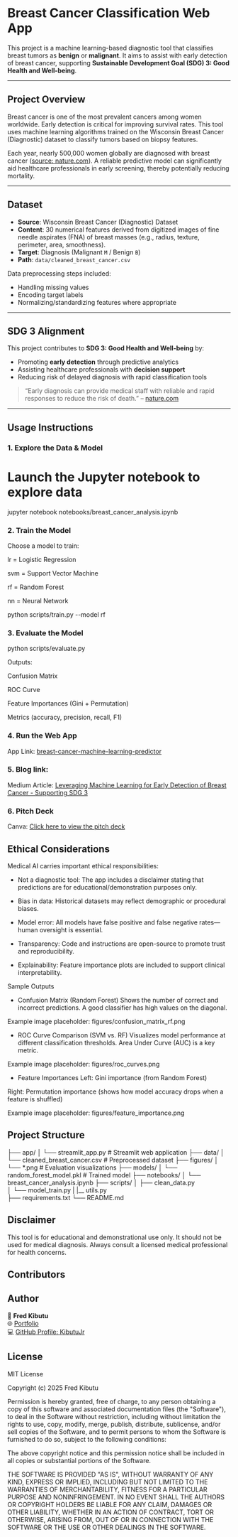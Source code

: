 # Breast Cancer Classification Web App

This project is a machine learning-based diagnostic tool that classifies breast tumors as **benign** or **malignant**. It aims to assist with early detection of breast cancer, supporting **Sustainable Development Goal (SDG) 3: Good Health and Well-being**.

---

## Project Overview

Breast cancer is one of the most prevalent cancers among women worldwide. Early detection is critical for improving survival rates. This tool uses machine learning algorithms trained on the Wisconsin Breast Cancer (Diagnostic) dataset to classify tumors based on biopsy features.

Each year, nearly 500,000 women globally are diagnosed with breast cancer ([source: nature.com](https://www.nature.com/)). A reliable predictive model can significantly aid healthcare professionals in early screening, thereby potentially reducing mortality.

---

## Dataset

- **Source**: Wisconsin Breast Cancer (Diagnostic) Dataset
- **Content**: 30 numerical features derived from digitized images of fine needle aspirates (FNA) of breast masses (e.g., radius, texture, perimeter, area, smoothness).
- **Target**: Diagnosis (Malignant `M` / Benign `B`)
- **Path**: `data/cleaned_breast_cancer.csv`

Data preprocessing steps included:

- Handling missing values
- Encoding target labels
- Normalizing/standardizing features where appropriate

---

## SDG 3 Alignment

This project contributes to **SDG 3: Good Health and Well-being** by:

- Promoting **early detection** through predictive analytics
- Assisting healthcare professionals with **decision support**
- Reducing risk of delayed diagnosis with rapid classification tools

> “Early diagnosis can provide medical staff with reliable and rapid responses to reduce the risk of death.” – [nature.com](https://www.nature.com/)

---

## Usage Instructions

### 1. Explore the Data & Model

# Launch the Jupyter notebook to explore data

jupyter notebook notebooks/breast_cancer_analysis.ipynb

### 2. Train the Model

Choose a model to train:

lr = Logistic Regression

svm = Support Vector Machine

rf = Random Forest

nn = Neural Network

python scripts/train.py --model rf

### 3. Evaluate the Model

python scripts/evaluate.py

Outputs:

Confusion Matrix

ROC Curve

Feature Importances (Gini + Permutation)

Metrics (accuracy, precision, recall, F1)

### 4. Run the Web App

App Link: [breast-cancer-machine-learning-predictor](https://breast-cancer-machine-learning-predict.streamlit.app/)

### 5. Blog link:

Medium Article: [Leveraging Machine Learning for Early Detection of Breast Cancer - Supporting SDG 3](https://medium.com/@codegnerdev/leveraging-machine-learning-for-early-detection-of-breast-cancer-supporting-sdg-3-good-health-10af8aff3153)

### 6. Pitch Deck

Canva: [Click here to view the pitch deck](https://www.canva.com/design/DAGkhHKB2nE/4NGYR78VfXFHdwwSbZVddA/edit?utm_content=DAGkhHKB2nE&utm_campaign=designshare&utm_medium=link2&utm_source=sharebutton)



## Ethical Considerations

Medical AI carries important ethical responsibilities:

- Not a diagnostic tool: The app includes a disclaimer stating that predictions are for educational/demonstration purposes only.

- Bias in data: Historical datasets may reflect demographic or procedural biases.

- Model error: All models have false positive and false negative rates—human oversight is essential.

- Transparency: Code and instructions are open-source to promote trust and reproducibility.

- Explainability: Feature importance plots are included to support clinical interpretability.

Sample Outputs

- Confusion Matrix (Random Forest)
  Shows the number of correct and incorrect predictions. A good classifier has high values on the diagonal.

Example image placeholder:
figures/confusion_matrix_rf.png

- ROC Curve Comparison (SVM vs. RF)
  Visualizes model performance at different classification thresholds. Area Under Curve (AUC) is a key metric.

Example image placeholder:
figures/roc_curves.png

- Feature Importances
  Left: Gini importance (from Random Forest)

Right: Permutation importance (shows how model accuracy drops when a feature is shuffled)

Example image placeholder:
figures/feature_importance.png

## Project Structure

├── app/
│ └── streamlit_app.py # Streamlit web application
├── data/
│ └── cleaned_breast_cancer.csv # Preprocessed dataset
├── figures/
│ └── \*.png # Evaluation visualizations
├── models/
│ └── random_forest_model.pkl # Trained model
├── notebooks/
│ └── breast_cancer_analysis.ipynb
├── scripts/
│ ├── clean_data.py  
│ └── model_train.py
| |\_\_ utils.py  
├── requirements.txt
└── README.md

## Disclaimer

This tool is for educational and demonstrational use only. It should not be used for medical diagnosis. Always consult a licensed medical professional for health concerns.

## Contributors

## Author

👤 **Fred Kibutu**  
🌐 [Portfolio](https://kibutujr.github.io/Portfolio-KibutuJr/)  
💻 [GitHub Profile: KibutuJr](https://github.com/KibutuJr/)

## License

MIT License

Copyright (c) 2025 Fred Kibutu

Permission is hereby granted, free of charge, to any person obtaining a copy
of this software and associated documentation files (the "Software"), to deal
in the Software without restriction, including without limitation the rights
to use, copy, modify, merge, publish, distribute, sublicense, and/or sell
copies of the Software, and to permit persons to whom the Software is
furnished to do so, subject to the following conditions:

The above copyright notice and this permission notice shall be included in all
copies or substantial portions of the Software.

THE SOFTWARE IS PROVIDED "AS IS", WITHOUT WARRANTY OF ANY KIND, EXPRESS OR
IMPLIED, INCLUDING BUT NOT LIMITED TO THE WARRANTIES OF MERCHANTABILITY,
FITNESS FOR A PARTICULAR PURPOSE AND NONINFRINGEMENT. IN NO EVENT SHALL THE
AUTHORS OR COPYRIGHT HOLDERS BE LIABLE FOR ANY CLAIM, DAMAGES OR OTHER
LIABILITY, WHETHER IN AN ACTION OF CONTRACT, TORT OR OTHERWISE, ARISING FROM,
OUT OF OR IN CONNECTION WITH THE SOFTWARE OR THE USE OR OTHER DEALINGS IN THE
SOFTWARE.
